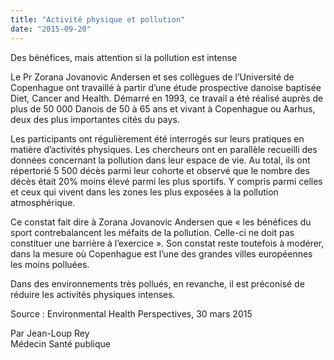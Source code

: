 ```yaml
---
title: "Activité physique et pollution"
date: "2015-09-20"
---
```


Des bénéfices, mais attention si la pollution est intense

Le Pr Zorana Jovanovic Andersen et ses collègues de l’Université de Copenhague ont travaillé à partir d’une étude prospective danoise baptisée Diet, Cancer and Health. Démarré en 1993, ce travail a été réalisé auprès de plus de 50 000 Danois de 50 à 65 ans et vivant à Copenhague ou Aarhus, deux des plus importantes cités du pays.

Les participants ont régulièrement été interrogés sur leurs pratiques en matière d’activités physiques. Les chercheurs ont en parallèle recueilli des données concernant la pollution dans leur espace de vie. Au total, ils ont répertorié 5 500 décès parmi leur cohorte et observé que le nombre des décès était 20% moins élevé parmi les plus sportifs. Y compris parmi celles et ceux qui vivent dans les zones les plus exposées à la pollution atmosphérique.

Ce constat fait dire à Zorana Jovanovic Andersen que « les bénéfices du sport contrebalancent les méfaits de la pollution. Celle-ci ne doit pas constituer une barrière à l’exercice ». Son constat reste toutefois à modérer, dans la mesure où Copenhague est l’une des grandes villes européennes les moins polluées.

Dans des environnements très pollués, en revanche, il est préconisé de réduire les activités physiques intenses.

Source : Environmental Health Perspectives, 30 mars 2015

Par Jean-Loup Rey  
Médecin Santé publique